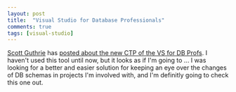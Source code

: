 ```yaml
---
layout: post
title:  "Visual Studio for Database Professionals"
comments: true
tags: [visual-studio]
---
```



[Scott Guthrie](http://weblogs.asp.net/scottgu) has [posted about the new CTP of the VS for DB Profs](http://weblogs.asp.net/scottgu/archive/2006/10/18/Visual-Studio-for-Database-Professionals-and-other-Cool-Data-Management-Tools-for-.NET.aspx). I haven't used this tool until now, but it looks as if I'm going to ... I was looking for a better and easier solution for keeping an eye over the changes of DB schemas in projects I'm involved with, and I'm definitly going to check this one out.

